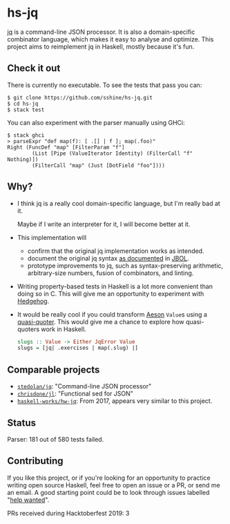 # hs-jq

[jq][1] is a command-line JSON processor. It is also a domain-specific
combinator language, which makes it easy to analyse and optimize. This
project aims to reimplement jq in Haskell, mostly because it's fun.

## Check it out

There is currently no executable. To see the tests that pass you can:

```
$ git clone https://github.com/sshine/hs-jq.git
$ cd hs-jq
$ stack test
```

You can also experiment with the parser manually using GHCi:

```
$ stack ghci
> parseExpr "def map(f): [ .[] | f ]; map(.foo)"
Right (FuncDef "map" [FilterParam "f"]
        (List [Pipe (ValueIterator Identity) (FilterCall "f" Nothing)])
        (FilterCall "map" (Just [DotField "foo"])))
```

## Why?

 - I think jq is a really cool domain-specific language, but I'm really bad
   at it.

   Maybe if I write an interpreter for it, I will become better at it.
 - This implementation will
    - confirm that the original jq implementation works as intended.
    - document the original jq syntax [as documented][8] in [JBOL][7].
    - prototype improvements to jq, such as syntax-preserving arithmetic,
      arbitrary-size numbers, fusion of combinators, and linting.
 - Writing property-based tests in Haskell is a lot more convenient than
   doing so in C. This will give me an opportunity to experiment with
   [Hedgehog][2].
 - It would be really cool if you could transform [Aeson][3] `Value`s using a
   [quasi-quoter][4]. This would give me a chance to explore how quasi-quoters
   work in Haskell.

   ```haskell
   slugs :: Value -> Either JqError Value
   slugs = [jq| .exercises | map(.slug) |]
   ```

## Comparable projects

 - [`stedolan/jq`][1]: "Command-line JSON processor"
 - [`chrisdone/jl`][5]: "Functional sed for JSON"
 - [`haskell-works/hw-jq`][6]: From 2017, appears very similar to this project.

## Status

Parser: 181 out of 580 tests failed.

## Contributing

If you like this project, or if you're looking for an opportunity to practice
writing open source Haskell, feel free to open an issue or a PR, or send me an
email. A good starting point could be to look through issues labelled "[help
wanted][9]".

PRs received during Hacktoberfest 2019: 3

[1]: https://github.com/stedolan/jq
[2]: http://hackage.haskell.org/package/hedgehog
[3]: http://hackage.haskell.org/package/aeson
[4]: https://wiki.haskell.org/Quasiquotation
[5]: https://github.com/chrisdone/jl
[6]: https://github.com/haskell-works/hw-jq
[7]: https://github.com/fadado/JBOL
[8]: https://github.com/fadado/JBOL/blob/master/doc/JQ-language-grammar.md
[9]: https://github.com/sshine/hs-jq/issues?q=is%3Aopen+is%3Aissue+label%3A%22help+wanted%22
